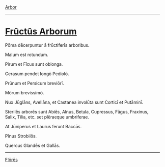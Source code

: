 [Arbor](../013-arbor/013-arbor.md)

---

# [Frūctūs Arborum](https://www.archive.org/stream/cu31924032499455#page/n57/mode/1up)

Pōma dēcerpuntur ā frūctiferīs arboribus.

Malum est rotundum.

Pirum et Fīcus sunt oblonga.

Cerasum pendet longō Pediolō.

Prūnum et Persicum breviōrī.

Mōrum brevissimō.

Nux Jūglāns, Avellāna, et Castanea involūta sunt Corticī et Putāminī.

Sterilēs arborēs sunt Abiēs, Alnus, Betula, Cupressus, Fāgus, Fraxinus, Salix, Tilia, etc. set plēraeque umbriferae.

At Jūniperus et Laurus ferunt Baccās.

Pīnus Strobilōs.

Quercus Glandēs et Gallās.

---

[Flōrēs](../015-flores/015-flores.md)
